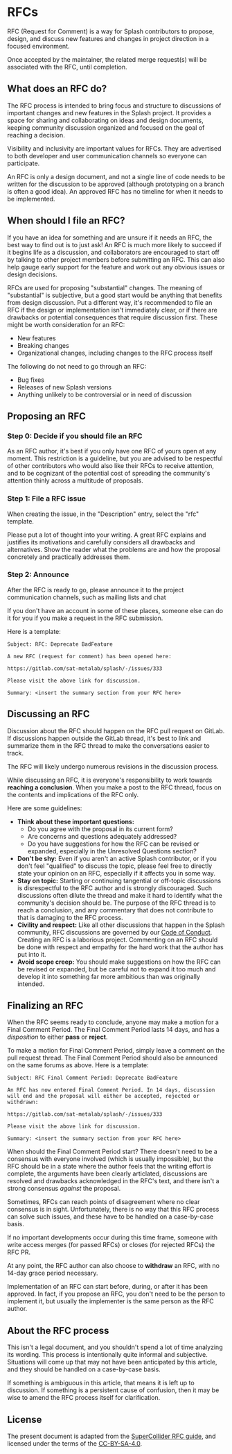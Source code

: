 # RFCs

RFC (Request for Comment) is a way for Splash contributors to propose, design, and discuss new features and changes in project direction in a focused environment.

Once accepted by the maintainer, the related merge request(s) will be associated with the RFC, until completion.

## What does an RFC do?

The RFC process is intended to bring focus and structure to discussions of important changes and new features in the Splash project. It provides a space for sharing and collaborating on ideas and design documents, keeping community discussion organized and focused on the goal of reaching a decision.

Visibility and inclusivity are important values for RFCs. They are advertised to both developer and user communication channels so everyone can participate.

An RFC is only a design document, and not a single line of code needs to be written for the discussion to be approved (although prototyping on a branch is often a good idea). An approved RFC has no timeline for when it needs to be implemented.

## When should I file an RFC?

If you have an idea for something and are unsure if it needs an RFC, the best way to find out is to just ask! An RFC is much more likely to succeed if it begins life as a discussion, and collaborators are encouraged to start off by talking to other project members before submitting an RFC. This can also help gauge early support for the feature and work out any obvious issues or design decisions.

RFCs are used for proposing "substantial" changes. The meaning of "substantial" is subjective, but a good start would be anything that benefits from design discussion. Put a different way, it's recommended to file an RFC if the design or implementation isn't immediately clear, or if there are drawbacks or potential consequences that require discussion first. These might be worth consideration for an RFC:

- New features
- Breaking changes
- Organizational changes, including changes to the RFC process itself

The following do not need to go through an RFC:

- Bug fixes
- Releases of new Splash versions
- Anything unlikely to be controversial or in need of discussion

## Proposing an RFC

### Step 0: Decide if you should file an RFC

As an RFC author, it's best if you only have one RFC of yours open at any moment. This restriction is a guideline, but you are advised to be respectful of other contributors who would also like their RFCs to receive attention, and to be cognizant of the potential cost of spreading the community's attention thinly across a multitude of proposals.

### Step 1: File a RFC issue

When creating the issue, in the "Description" entry, select the "rfc" template.

Please put a lot of thought into your writing. A great RFC explains and justifies its motivations and carefully considers all drawbacks and alternatives. Show the reader what the problems are and how the proposal concretely and practically addresses them.

### Step 2: Announce

After the RFC is ready to go, please announce it to the project communication channels, such as mailing lists and chat

If you don't have an account in some of these places, someone else can do it for you if you make a request in the RFC submission.

Here is a template:

```
Subject: RFC: Deprecate BadFeature

A new RFC (request for comment) has been opened here:

https://gitlab.com/sat-metalab/splash/-/issues/333

Please visit the above link for discussion.

Summary: <insert the summary section from your RFC here>
```

## Discussing an RFC

Discussion about the RFC should happen on the RFC pull request on GitLab. If discussions happen outside the GitLab thread, it's best to link and summarize them in the RFC thread to make the conversations easier to track.

The RFC will likely undergo numerous revisions in the discussion process.

While discussing an RFC, it is everyone's responsibility to work towards **reaching a conclusion**. When you make a post to the RFC thread, focus on the contents and implications of the RFC only.

Here are some guidelines:

- **Think about these important questions:**
  - Do you agree with the proposal in its current form?
  - Are concerns and questions adequately addressed?
  - Do you have suggestions for how the RFC can be revised or expanded, especially in the Unresolved Questions section?
- **Don't be shy:** Even if you aren't an active Splash contributor, or if you don't feel "qualified" to discuss the topic, please feel free to directly state your opinion on an RFC, especially if it affects you in some way.
- **Stay on topic:** Starting or continuing tangential or off-topic discussions is disrespectful to the RFC author and is strongly discouraged. Such discussions often dilute the thread and make it hard to identify what the community's decision should be. The purpose of the RFC thread is to reach a conclusion, and any commentary that does not contribute to that is damaging to the RFC process.
- **Civility and respect:** Like all other discussions that happen in the Splash community, RFC discussions are governed by our [Code of Conduct](./code-of-conduct.md). Creating an RFC is a laborious project. Commenting on an RFC should be done with respect and empathy for the hard work that the author has put into it.
- **Avoid scope creep:** You should make suggestions on how the RFC can be revised or expanded, but be careful not to expand it too much and develop it into something far more ambitious than was originally intended.

## Finalizing an RFC

When the RFC seems ready to conclude, anyone may make a motion for a Final Comment Period. The Final Comment Period lasts 14 days, and has a *disposition* to either **pass** or **reject**.

To make a motion for Final Comment Period, simply leave a comment on the pull request thread. The Final Comment Period should also be announced on the same forums as above. Here is a template:

```
Subject: RFC Final Comment Period: Deprecate BadFeature

An RFC has now entered Final Comment Period. In 14 days, discussion will end and the proposal will either be accepted, rejected or withdrawn:

https://gitlab.com/sat-metalab/splash/-/issues/333

Please visit the above link for discussion.

Summary: <insert the summary section from your RFC here>
```

When should the Final Comment Period start? There doesn't need to be a consensus with everyone involved (which is usually impossible), but the RFC should be in a state where the author feels that the writing effort is complete, the arguments have been clearly articlated, discussions are resolved and drawbacks acknowledged in the RFC's text, and there isn't a strong consensus *against* the proposal.

Sometimes, RFCs can reach points of disagreement where no clear consensus is in sight. Unfortunately, there is no way that this RFC process can solve such issues, and these have to be handled on a case-by-case basis.

If no important developments occur during this time frame, someone with write access merges (for passed RFCs) or closes (for rejected RFCs) the RFC PR.

At any point, the RFC author can also choose to **withdraw** an RFC, with no 14-day grace period necessary.

Implementation of an RFC can start before, during, or after it has been approved. In fact, if you propose an RFC, you don't need to be the person to implement it, but usually the implementer is the same person as the RFC author.

## About the RFC process

This isn't a legal document, and you shouldn't spend a lot of time analyzing its wording. This process is intentionally quite informal and subjective. Situations will come up that may not have been anticipated by this article, and they should be handled on a case-by-case basis.

If something is ambiguous in this article, that means it is left up to discussion. If something is a persistent cause of confusion, then it may be wise to amend the RFC process itself for clarification.

## License

The present document is adapted from the [SuperCollider RFC guide](https://github.com/supercollider/rfcs), and licensed under the terms of the [CC-BY-SA-4.0](https://creativecommons.org/licenses/by-sa/4.0/legalcode).
